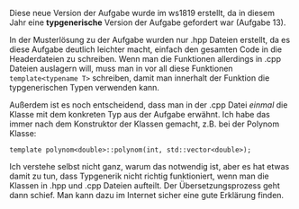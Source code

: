 Diese neue Version der Aufgabe wurde im ws1819 erstellt, da in diesem Jahr eine **typgenerische** Version der Aufgabe gefordert war (Aufgabe 13).

In der Musterlösung zu der Aufgabe wurden nur .hpp Dateien erstellt, da es diese Aufgabe deutlich leichter macht, einfach den gesamten Code in die Headerdateien zu schreiben. Wenn man die Funktionen allerdings in .cpp Dateien auslagern will, muss man in vor all diese Funktionen `template<typename T>` schreiben, damit man innerhalt der Funktion die typgenerischen Typen verwenden kann.

Außerdem ist es noch entscheidend, dass man in der .cpp Datei *einmal* die Klasse mit dem konkreten Typ aus der Aufgabe erwähnt. Ich habe das immer nach dem Konstruktor der Klassen gemacht, z.B. bei der Polynom Klasse:

`template polynom<double>::polynom(int, std::vector<double>);`

Ich verstehe selbst nicht ganz, warum das notwendig ist, aber es hat etwas damit zu tun, dass Typgenerik nicht richtig funktioniert, wenn man die Klassen in .hpp und .cpp Dateien aufteilt. Der Übersetzungsprozess geht dann schief. Man kann dazu im Internet sicher eine gute Erklärung finden.